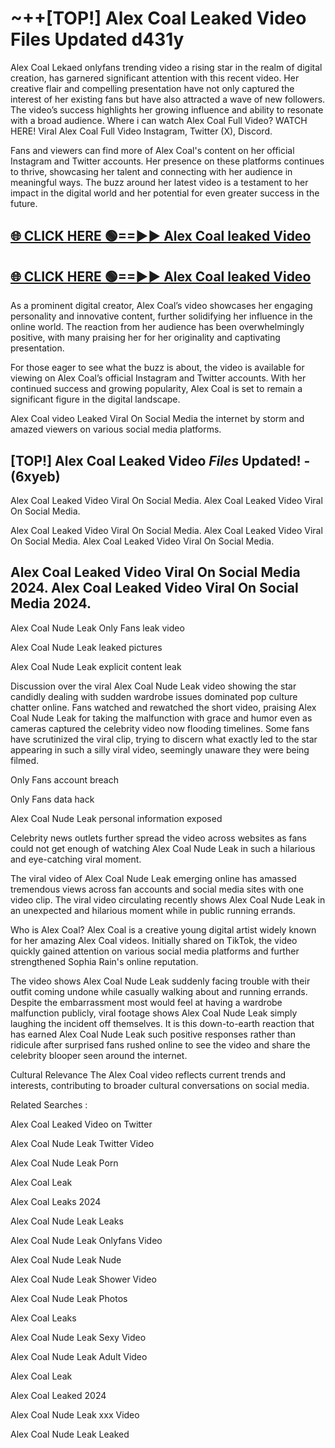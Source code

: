 # ~++[TOP!] Alex Coal Leaked Video Files Updated d431y

 Alex Coal Lekaed onlyfans trending video a rising star in the realm of digital creation, has garnered significant attention with this recent video. Her creative flair and compelling presentation have not only captured the interest of her existing fans but have also attracted a wave of new followers. The video’s success highlights her growing influence and ability to resonate with a broad audience.
Where i can watch  Alex Coal Full Video? WATCH HERE! Viral  Alex Coal Full Video Instagram, Twitter (X), Discord.


Fans and viewers can find more of  Alex Coal's content on her official Instagram and Twitter accounts. Her presence on these platforms continues to thrive, showcasing her talent and connecting with her audience in meaningful ways. The buzz around her latest video is a testament to her impact in the digital world and her potential for even greater success in the future.


## [🌐 CLICK HERE 🟢==►►  Alex Coal leaked Video ](https://onlyclips.site?title=Alex_Coal&ref=git)

## [🌐 CLICK HERE 🟢==►►  Alex Coal leaked Video ](https://onlyclips.site?title=Alex_Coal&ref=git)


As a prominent digital creator,  Alex Coal’s video showcases her engaging personality and innovative content, further solidifying her influence in the online world. The reaction from her audience has been overwhelmingly positive, with many praising her for her originality and captivating presentation.

For those eager to see what the buzz is about, the video is available for viewing on  Alex Coal’s official Instagram and Twitter accounts. With her continued success and growing popularity,  Alex Coal is set to remain a significant figure in the digital landscape.


  Alex Coal video Leaked Viral On Social Media the internet by storm and amazed viewers on various social media platforms.


## [TOP!]  Alex Coal Leaked Video *Files* Updated! - (6xyeb) 

 Alex Coal Leaked Video Viral On Social Media. Alex Coal Leaked Video Viral On Social Media.

 Alex Coal Leaked Video Viral On Social Media. Alex Coal Leaked Video Viral On Social Media. Alex Coal Leaked Video Viral On Social Media.


##  Alex Coal Leaked Video Viral On Social Media 2024. Alex Coal Leaked Video Viral On Social Media 2024.
 Alex Coal Nude Leak Only Fans leak video

 Alex Coal Nude Leak leaked pictures

 Alex Coal Nude Leak explicit content leak

Discussion over the viral  Alex Coal Nude Leak video showing the star candidly dealing with sudden wardrobe issues dominated pop culture chatter online. Fans watched and rewatched the short video, praising  Alex Coal Nude Leak for taking the malfunction with grace and humor even as cameras captured the celebrity video now flooding timelines. Some fans have scrutinized the viral clip, trying to discern what exactly led to the star appearing in such a silly viral video, seemingly unaware they were being filmed.


Only Fans account breach

Only Fans data hack

 Alex Coal Nude Leak personal information exposed

Celebrity news outlets further spread the video across websites as fans could not get enough of watching  Alex Coal Nude Leak in such a hilarious and eye-catching viral moment.


The viral video of  Alex Coal Nude Leak emerging online has amassed tremendous views across fan accounts and social media sites with one video clip. The viral video circulating recently shows  Alex Coal Nude Leak in an unexpected and hilarious moment while in public running errands.


Who is  Alex Coal?  Alex Coal is a creative young digital artist widely known for her amazing  Alex Coal videos. Initially shared on TikTok, the video quickly gained attention on various social media platforms and further strengthened Sophia Rain's online reputation.

The video shows  Alex Coal Nude Leak suddenly facing trouble with their outfit coming undone while casually walking about and running errands. Despite the embarrassment most would feel at having a wardrobe malfunction publicly, viral footage shows  Alex Coal Nude Leak simply laughing the incident off themselves. It is this down-to-earth reaction that has earned  Alex Coal Nude Leak such positive responses rather than ridicule after surprised fans rushed online to see the video and share the celebrity blooper seen around the internet.

Cultural Relevance The  Alex Coal video reflects current trends and interests, contributing to broader cultural conversations on social media.

Related Searches :

 Alex Coal Leaked Video on Twitter

 Alex Coal Nude Leak Twitter Video

 Alex Coal Nude Leak Porn

 Alex Coal Leak 

 Alex Coal Leaks 2024

 Alex Coal Nude Leak Leaks

 Alex Coal Nude Leak Onlyfans Video

 Alex Coal Nude Leak Nude

 Alex Coal Nude Leak Shower Video

 Alex Coal Nude Leak Photos

 Alex Coal Leaks

 Alex Coal Nude Leak Sexy Video

 Alex Coal Nude Leak Adult Video

 Alex Coal Leak

 Alex Coal Leaked 2024

 Alex Coal Nude Leak xxx Video

 Alex Coal Nude Leak Leaked
